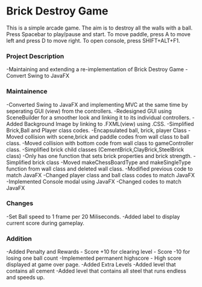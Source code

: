 # Brick Destroy Game

This is a simple arcade game. The aim is to destroy all the walls with a ball. Press Spacebar to play/pause and start. To move paddle, press A to move left and press D to move right. To open console, press SHIFT+ALT+F1.

### Project Description
-Maintaining and extending a re-implementation of Brick Destroy Game
-Convert Swing to JavaFX

### Maintainence 
-Converted Swing to JavaFX and implementing MVC at the same time by seperating GUI (view) from the controllers.
-Redesigned GUI using SceneBuilder for a smoother look and linking it to its individual controllers. 
-Added Background Image by linking to .FXML(view) using .CSS.
-Simplified Brick,Ball and Player class codes.
-Encapsulated ball, brick, player Class 
	-Moved collision with scene,brick and paddle codes from wall class to ball class.
	-Moved collision with bottom code from wall class to gameController class.
-Simplified brick child classes (CementBrick,ClayBrick,SteelBrick class)
	-Only has one function that sets brick properties and brick strength.
-Simplified brick class
	-Moved makeChessBoardType and makeSingleType function from wall class and deleted wall class.
	-Modified previous code to match JavaFX
-Changed player class and ball class codes to match JavaFX
-Implemented Console modal using JavaFX
	-Changed codes to match JavaFX

### Changes
-Set Ball speed to 1 frame per 20 Miliseconds.
-Added label to display current score during gameplay.	

### Addition
-Added Penalty and Rewards
	- Score +10 for clearing level
	- Score -10 for losing one ball count
-Implemented permanent highscore
	- High score displayed at game over page.
-Added Extra Levels
	-Added level that contains all cement
	-Added level that contains all steel that runs endless and speeds up.

